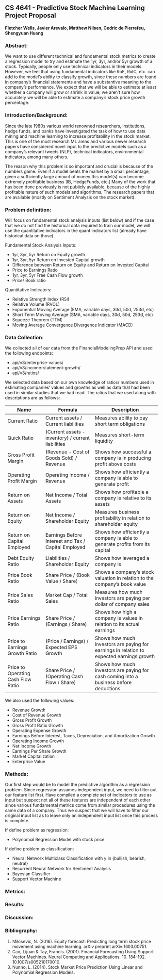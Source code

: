 ## CS 4641 - Predictive Stock Machine Learning Project Proposal
#### Fletcher Wells, Javier Arevalo, Matthew Nilsen, Cedric de Pierrefeu, Shengyuan Huang 

### Abstract: 
We want to use different technical and fundamental stock metrics to create a regression model to try and estimate the 1yr, 3yr, and/or 5yr growth of a stock. Typically, people only use technical indicators in their models. However, we feel that using fundamental indicators like RoE, RoIC, etc. can add to the model’s ability to classify growth, since these numbers are found in company’s financial statements and have a substantive meaning to the company’s performance. We expect that we will be able to estimate at least whether a company will grow or shrink in value; we aren’t sure how accurately we will be able to estimate a company’s stock price growth percentage.

### Introduction/Background: 
Since the late 1980s various world renowned researchers, institutions, hedge funds, and banks have investigated the task of how to use data mining and machine learning to increase profitability in the stock market. This is one of the most research ML areas and various newer research papers have considered novel input to the predictive models such as a company’s relevant tweets (NLP), technical indicators, environmental indicators, among many others. 

The reason why this problem is so important and crucial is because of the numbers game. Even if a model beats the market by a small percentage, given a sufficiently large amount of money this model(s) can become extremely profitable business (IB, HedgeFunds, etc.) Many of the work that has been done previously is not publicly available, because of the highly profitable nature of such models and algorithms. The research papers that are available (mostly on Sentiment Analysis on the stock market).

### Problem definition: 
Will focus on fundamental stock analysis inputs (list below) and if the case that we do not find the historical data required to train our model, we will use the quantitative indicators in the quant indicators list (already have historical data on those). 

Fundamental Stock Analysis Inputs:
* 1yr, 3yr, 5yr Return on Equity growth
* 1yr, 3yr, 5yr Return on Invested Capital growth
* Difference between Return on Equity and Return on Invested Capital
* Price to Earnings Ratio
* 1yr, 3yr, 5yr Free Cash Flow growth
* Price/ Book ratio

Quantitative Indicators:
* Relative Strength Index (RSI)
* Relative Volume (RVOL)
* Exponential Moving Average (EMA, variable days, 30d, 50d, 253d, etc)
* Short Term Moving Average (SMA, variable days, 30d, 50d, 253d, etc)
* Squeeze Theorem (TTM)
* Moving Average Convergence Divergence Indicator (MACD)

### Data Collection:
We collected all of our data from the FinancialModelingPrep API and used the following endpoints:
* api/v3/enterprise-values/
* api/v3/income-statement-growth/
* api/v3/ratios/

We selected data based on our own knowledge of ratios/ numbers used in estimating companies’ values and growths as well as data that had been used in similar studies that we had read. The ratios that we used along with descriptions are as follows:

|Name          |Formula                              |Description|
|--------------|-------------------------------------|-----------|
|Current Ratio |Current assets / Current liabilities |Measures ability to pay short term obligations|
|Quick Ratio  |(Current assets - inventory) / current liabilities  |Measures short-term liquidity |
|Gross Profit Margin  |(Revenue - Cost of Goods Sold) / Revenue  |Shows how successful a company is in producing profit above costs|
|Operating Profit Margin  |Operating Income / Revenue  |Shows how efficiently a company is able to generate profit  |
|Return on Assets  |Net Income / Total Assets  |Shows how profitable a company is relative to its assets|
|Return on Equity  |Net Income / Shareholder Equity  |Measures business profitability in relation to shareholder equity|
|Return on Capital Employed  |Earnings Before Interest and Tax / Capital Employed  |Shows how efficiently a company is able to generate profits from its capital|
|Debt Equity Ratio  |Liabilities / Shareholder Equity  |Shows how leveraged a company is  |
|Price Book Ratio  |Share Price / (Book Value / Share)  |Shows a company’s stock valuation in relation to the company’s book value  |
|Price Sales Ratio  |Market Cap / Total Sales  |Measures how much investors are paying per dollar of company sales  |
|Price Earnings Ratio  |Share Price / (Earnings / Share)  |Shows how high a company is values in relation to its actual earnings  |
|Price to Earnings Growth Ratio  |(Price / Earnings) / Expected EPS Growth  |Shows how much investors are paying for earnings in relation to expected earnings growth  |
|Price to Operating Cash Flow Ratio  |Share Price / (Operating Cash Flow / Share)  |Shows how much investors are paying for cash coming into a business before deductions  |

We also used the following values:
* Revenue Growth
* Cost of Revenue Growth
* Gross Profit Growth
* Gross Profit Ratio Growth
* Operating Expense Growth
* Earnings Before Interest, Taxes, Depreciation, and Amortization Growth
* Operating Income Growth
* Net Income Growth
* Earnings Per Share Growth
* Market Capitalization
* Enterprise Value

### Methods: 
Our first step would be to model the predictive algorithm as a regression problem. Since regression assumes independent input, we need to filter out our feature list first. 
Have compiled a complete set of indicators to use as input but suspect not all of these features are independent of each other since various fundamental metrics come from similar procedures using the same data of a company. Thus we suspect that we will have to filter our original input list as to leave only an independent input list once this process is complete.
 
If define problem as regression:
* Polynomial Regression Model with stock price

If define problem as classification:
* Neural Network Multiclass Classification with y in {bullish, bearish, neutral}
* Recurrent Neural Network for Sentiment Analysis 
* Bayesian Classifier
* Support Vector Machine

### Metrics:


### Results: 


### Discussion:


### Bibliography: 
1. Milosevic, N. (2016). Equity forecast: Predicting long term stock price movement using machine learning. arXiv preprint arXiv:1603.00751.
2. Cao, Lijuan & Tay, Francis. (2001). Financial Forecasting Using Support Vector Machines. Neural Computing and Applications. 10. 184-192. 10.1007/s005210170010.
3. Nunno, L. (2014). Stock Market Price Prediction Using Linear and Polynomial Regression Models.
